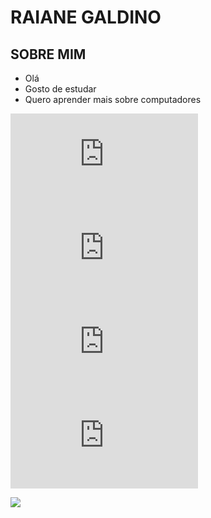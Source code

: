 
# RAIANE GALDINO

## SOBRE MIM 
- Olá 
- Gosto de estudar 
- Quero aprender mais sobre computadores
 
![](https://github.com/alexandresanlim/Badges4-README.md-Profile/blob/master/README.md#-food-)
![](https://github.com/alexandresanlim/Badges4-README.md-Profile/blob/master/README.md#-games)
![](https://github.com/alexandresanlim/Badges4-README.md-Profile/blob/master/README.md#-education-)
![](https://github.com/alexandresanlim/Badges4-README.md-Profile/blob/master/README.md#-education-)

![](https://media.tenor.com/YIN5UdineFEAAAAC/pica-pau.gif)


